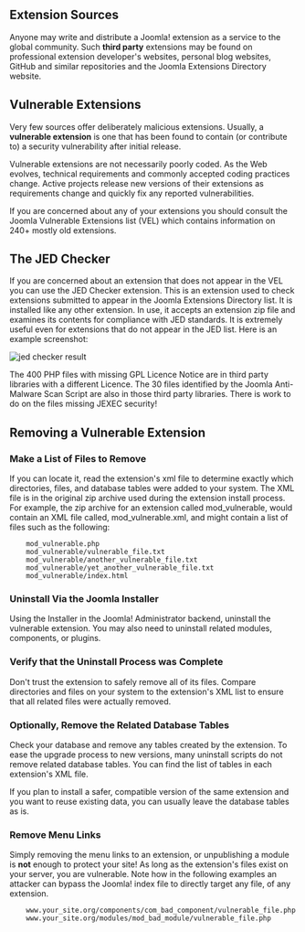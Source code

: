 <!-- Filename: jdocmanual?manual=user&heading=extensions&filename=vulnerable-extensions.md / Display title: Vulnerable Extensions -->

## Extension Sources

Anyone may write and distribute a Joomla! extension as a service to the
global community. Such **third party** extensions may be found on professional
extension developer's websites, personal blog websites, GitHub and similar
repositories and the Joomla Extensions Directory website.

## Vulnerable Extensions

Very few sources offer deliberately malicious extensions. Usually, a
**vulnerable extension** is one that has been found to contain (or
contribute to) a security vulnerability after initial release.

Vulnerable extensions are not necessarily poorly coded. As the Web
evolves, technical requirements and commonly accepted coding practices
change. Active projects release new versions of their extensions as
requirements change and quickly fix any reported vulnerabilities.

If you are concerned about any of your extensions you should consult the
Joomla Vulnerable Extensions
list (VEL) which contains information on 240+ mostly old extensions.

## The JED Checker

If you are concerned about an extension that does not appear in the VEL you
can use the JED Checker
extension. This is an extension used to check extensions submitted to appear
in the Joomla Extensions Directory list. It is installed like any other
extension. In use, it accepts an extension zip file and examines its contents
for compliance with JED standards. It is extremely useful even for extensions
that do not appear in the JED list. Here is an example screenshot:

![jed checker result](../../../en/images/extensions/extensions-jed-checker.png)

The 400 PHP files with missing GPL Licence Notice are in third party libraries
with a different Licence. The 30 files identified by the Joomla Anti-Malware
Scan Script are also in those third party libraries. There is work to do on
the files missing JEXEC security!

## Removing a Vulnerable Extension

### Make a List of Files to Remove

If you can locate it, read the extension's xml file to determine exactly
which directories, files, and database tables were added to your system.
The XML file is in the original zip archive used during the extension
install process. For example, the zip archive for an extension called
mod_vulnerable, would contain an XML file called, mod_vulnerable.xml,
and might contain a list of files such as the following:

```
    mod_vulnerable.php
    mod_vulnerable/vulnerable_file.txt
    mod_vulnerable/another_vulnerable_file.txt
    mod_vulnerable/yet_another_vulnerable_file.txt
    mod_vulnerable/index.html
```

### Uninstall Via the Joomla Installer

Using the Installer in the Joomla! Administrator backend, uninstall the
vulnerable extension. You may also need to uninstall related modules,
components, or plugins.

### Verify that the Uninstall Process was Complete

Don't trust the extension to safely remove all of its files. Compare
directories and files on your system to the extension's XML list to
ensure that all related files were actually removed.

### Optionally, Remove the Related Database Tables

Check your database and remove any tables created by the extension. To
ease the upgrade process to new versions, many uninstall scripts do not
remove related database tables. You can find the list of tables in each
extension's XML file.

If you plan to install a safer, compatible version of the same extension
and you want to reuse existing data, you can usually leave the database
tables as is.

### Remove Menu Links

Simply removing the menu links to an extension, or unpublishing a module
is **not** enough to protect your site! As long as the extension's files
exist on your server, you are vulnerable. Note how in the following
examples an attacker can bypass the Joomla! index file to directly
target any file, of any extension.

```
    www.your_site.org/components/com_bad_component/vulnerable_file.php
    www.your_site.org/modules/mod_bad_module/vulnerable_file.php
```
